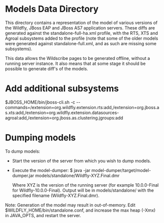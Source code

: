 Models Data Directory
=====================

This directory contains a representation of the model of various versions of the Wildfly, JBoss EAP and JBoss AS7 application
servers. These diffs are generated against the standalone-full-ha.xml profile, with the RTS, XTS and Agroal subsystems added to the profile
(note that some of the older models were generated against standalone-full.xml, and as such are missing some subsystems).

This data allows the Wildscribe pages to be generated offline, without a running server instance. It also means that at some
stage it should be possible to generate diff's of the models.

Add additional subsystems
=====================

$JBOSS_HOME/bin/jboss-cli.sh -c --commands=/extension=org.wildfly.extension.rts:add,/extension=org.jboss.as.xts:add,/extension=org.wildfly.extension.datasources-agroal:add,/extension=org.jboss.as.clustering.jgroups:add

Dumping models
=======================
To dump models:

 - Start the version of the server from which you wish to dump models.
 - Execute the model-dumper: 
    $ java -jar model-dumper/target/model-dumper.jar models/standalone/Wildfly-XYZ.Final.dmr
   
   Where XYZ is the version of the running server (for example 10.0.0-Final for Wildfly-10.0.0-Final). Output will be in models/standalone/ with the specified filename (Wildfly-XYZ.Final.dmr).

Note: Generation of the model may result in out-of-memory. Edit $WILDFLY_HOME/bin/standalone.conf, and increase the max heap (-Xmx) in JAVA_OPTS, and restart the server.
